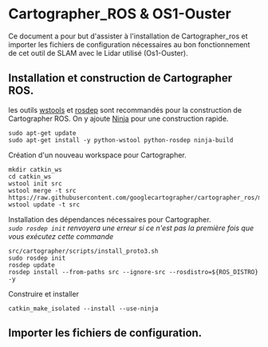 # Cartographer_ROS & OS1-Ouster

Ce document a pour but d'assister à l'installation de Cartographer_ros et importer les fichiers de configuration nécessaires au bon fonctionnement de cet outil de SLAM avec le Lidar utilisé (Os1-Ouster).

## Installation et construction de Cartographer ROS. 

les outils [wstools](http://wiki.ros.org/wstool) et [rosdep](http://wiki.ros.org/rosdep) sont recommandés pour la construction de Cartographer ROS. On y ajoute [Ninja](https://ninja-build.org/) pour une construction rapide.

```
sudo apt-get update
sudo apt-get install -y python-wstool python-rosdep ninja-build
```

Création d'un nouveau workspace pour Cartographer. 
```
mkdir catkin_ws
cd catkin_ws
wstool init src
wstool merge -t src https://raw.githubusercontent.com/googlecartographer/cartographer_ros/master/cartographer_ros.rosinstall
wstool update -t src
```

Installation des dépendances nécessaires pour Cartographer. <br />
*`sudo rosdep init` renvoyera une erreur si ce n'est pas la première fois que vous exécutez cette commande*

```
src/cartographer/scripts/install_proto3.sh
sudo rosdep init
rosdep update
rosdep install --from-paths src --ignore-src --rosdistro=${ROS_DISTRO} -y
```
Construire et installer

```
catkin_make_isolated --install --use-ninja
```

## Importer les fichiers de configuration.

